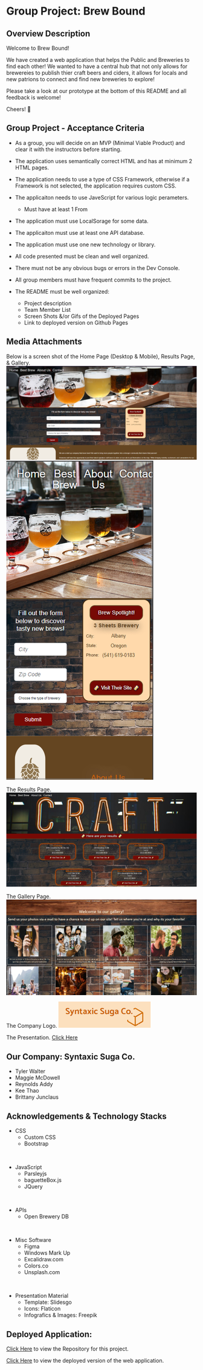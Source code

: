 # Group Project: Brew Bound

## Overview Description
Welcome to Brew Bound!

We have created a web application that helps the Public and Breweries to find each other! We wanted to have a central hub that not only allows for brewereies to publish thier craft beers and ciders, it allows for locals and new patrions to connect and find new breweries to explore!

Please take a look at our prototype at the bottom of this README and all feedback is welcome!

Cheers! 🍻


## Group Project - Acceptance Criteria

 - As a group, you will decide on an MVP (Minimal Viable Product) and clear it with the instructors before starting. 

- The application uses semantically correct HTML and has at minimum 2 HTML pages.

- The application needs to use a type of CSS Framework, otherwise if a Framework is not selected, the application requires custom CSS.

- The applicaiton needs to use JaveScript for various logic perameters.

   - Must have at least 1 From


- The application must use LocalSorage for some data.

- The applicaiton must use at least one API database. 

- The application must use one new technology or library.

- All code presented must be clean and well organized.

- There must not be any obvious bugs or errors in the Dev Console.

- All group members must have frequent commits to the project. 

- The README must be well organized:
   - Project description
   - Team Member List
   - Screen Shots &/or Gifs of the Deployed Pages
   - Link to deployed version on Github Pages

## Media Attachments

Below is a screen shot of the Home Page (Desktop & Mobile), Results Page, & Gallery.
![Below is a screen shot of the Home Page (Desktop & Mobile), Results Page, & Gallery.](./assets/images/home-pg-screenshot.png)
![](./assets/images/mobile-screenshot.png)

The Results Page.
![The Results Page.](./assets/images/results-screenshot.png)

The Gallery Page.
![The Gallery Page.](./assets/images/gallery-screenshot.png)

The Company Logo.
![The Company Logo.](./assets/images/suga.png)

The Presentation.
[Click Here](https://docs.google.com/presentation/d/1dl8SZWsLcAAwg6KGqU1BPsAire65AYY-4dU5z-Y0A5s/edit?usp=sharing)

## Our Company: Syntaxic Suga Co.
- Tyler Walter 
- Maggie McDowell
- Reynolds Addy
- Kee Thao
- Brittany Junclaus

## Acknowledgements & Technology Stacks
- CSS
   - Custom CSS
   - Bootstrap

<br>

- JavaScript
   - Parsleyjs
   - baguetteBox.js
   - JQuery

<br>

- APIs
   - Open Brewery DB

<br>

- Misc Software
   - Figma
   - Windows Mark Up
   - Excalidraw.com
   - Colors.co
   - Unsplash.com 

<br>

- Presentation Material
   - Template: Slidesgo
   - Icons: Flaticon
   - Infografics & Images: Freepik



## Deployed Application:
[Click Here](https://github.com/TyWalter/brew-bound) to view the Repository for this project.

[Click Here](https://tywalter.github.io/brew-bound/) to view the deployed version of the web application. 


